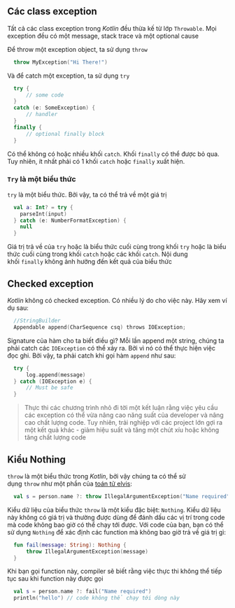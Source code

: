 Các class exception
-------------------

Tất cả các class exception trong *Kotlin* đều thừa kế từ lớp `Throwable`. Mọi exception đều có một message, stack trace và một optional cause

Để throw một exception object, ta sử dụng `throw`

```kotlin
  throw MyException("Hi There!")

```

Và để catch một exception, ta sử dụng `try`

```kotlin
  try {
      // some code
  }
  catch (e: SomeException) {
      // handler
  }
  finally {
      // optional finally block
  }

```

Có thể không có hoặc nhiều khối `catch`. Khối `finally` có thể được bỏ qua. Tuy nhiên, ít nhất phải có 1 khối `catch` hoặc `finally` xuất hiện.

### `Try` là một biểu thức

`try` là một biểu thức. Bởi vậy, ta có thể trả về một giá trị

```kotlin
  val a: Int? = try {
    parseInt(input)
  } catch (e: NumberFormatException) {
    null
  }

```

Giá trị trả về của `try` hoặc là biểu thức cuối cùng trong khối `try` hoặc là biểu thức cuối cùng trong khối `catch` hoặc các khối `catch`. Nội dung khối `finally` không ảnh hưởng đến kết quả của biểu thức

Checked exception
--------------------------------------------------------------------------------------------

*Kotlin* không có checked exception. Có nhiều lý do cho việc này. Hãy xem ví dụ sau:

```kotlin
  //StringBuilder
  Appendable append(CharSequence csq) throws IOException;

```

Signature của hàm cho ta biết điều gì? Mỗi lần append một string, chúng ta phải catch các `IOException` có thể xảy ra. Bởi vì nó có thể thực hiện việc đọc ghi. Bởi vậy, ta phải catch khi gọi hàm `append` như sau:

```kotlin
  try {
      log.append(message)
  } catch (IOException e) {
      // Must be safe
  }

```

> Thực thi các chương trình nhỏ đi tời một kết luận rằng việc yêu cầu các exception có thể vừa nâng cao năng suất của developer và nâng cao chất lượng code. Tuy nhiên, trải nghiệp với các project lớn gợi ra một kết quả khác - giảm hiệu suất và tăng một chút xíu hoặc không tăng chất lượng code

Kiểu Nothing
------------------------------------------------------------------------------------------

`throw` là một biểu thức trong *Kotlin*, bởi vậy chúng ta có thể sử dụng `throw` như một phần của [toán tử elvis](/kotlin/kotlin_basic/#toan-tu-elvis):

```kotlin
  val s = person.name ?: throw IllegalArgumentException("Name required")

```

Kiểu dữ liệu của biểu thức `throw` là một kiểu đặc biệt: `Nothing`. Kiểu dữ liệu này không có giá trị và thường được dùng để đánh dấu các vị trí trong code mà code không bao giờ có thể chạy tới được. Với code của bạn, bạn có thể sử dụng `Nothing` để xác định các function mà không bao giờ trả về giá trị gì:

```kotlin
  fun fail(message: String): Nothing {
      throw IllegalArgumentException(message)
  }

```

Khi bạn gọi function này, compiler sẽ biết rằng việc thực thi không thể tiếp tục sau khi function này được gọi

```kotlin
  val s = person.name ?: fail("Name required")
  println("hello") // code không thể chạy tới dòng này
```
